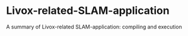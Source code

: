 # Livox-related-SLAM-application
A summary of Livox-related SLAM-application: compiling and execution 
